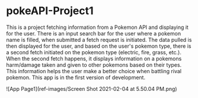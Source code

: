 # pokeAPI-Project1

This is a project fetching information from a Pokemon API and displaying it for the user. There is an input search bar for the user where a pokemon name is filled, when submitted a fetch request is initiated. The data pulled is then displayed for the user, and based on the user's pokemon type, there is a second fetch initiated on the pokemon type (electric, fire, grass, etc.). When the second fetch happens, it displays information on a pokemons harm/damage taken and given to other pokemons based on their types. This information helps the user make a better choice when battling rival pokemon. This app is in the first version of development.

![App Page1](ref-images/Screen Shot 2021-02-04 at 5.50.04 PM.png)



